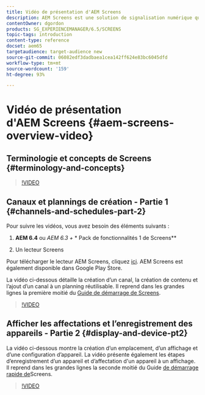```yaml
---
title: Vidéo de présentation d'AEM Screens
description: AEM Screens est une solution de signalisation numérique qui permet aux spécialistes du marketing de publier des expériences digitales dynamiques et interactives sur différents types d’écrans.
contentOwner: dgordon
products: SG_EXPERIENCEMANAGER/6.5/SCREENS
topic-tags: introduction
content-type: reference
docset: aem65
targetaudience: target-audience new
source-git-commit: 06082edf3dadbaea1cea142ff624e83bc6045dfd
workflow-type: tm+mt
source-wordcount: '159'
ht-degree: 93%

---
```



# Vidéo de présentation d&#39;AEM Screens {#aem-screens-overview-video}

## Terminologie et concepts de Screens {#terminology-and-concepts}

>[!VIDEO](https://video.tv.adobe.com/v/40170?quality=9&captions=fre_fr)


## Canaux et plannings de création - Partie 1 {#channels-and-schedules-part-2}

Pour suivre les vidéos, vous avez besoin des éléments suivants :

1. **AEM 6.4** ou **AEM 6.3* + &#x200B;** Pack de fonctionnalités 1 de Screens**

1. Un lecteur Screens

Pour télécharger le lecteur AEM Screens, cliquez [ici](https://download.macromedia.com/screens/). AEM Screens est également disponible dans Google Play Store. <!-- LINK IS 404 WITH NO SUITABLE REPLACEMENT See [Installing and Configuring Screens](https://helpx.adobe.com/experience-manager/6-4/help/sites-deploying/configuring-screens-introduction.html) for more details. -->

La vidéo ci-dessous détaille la création d’un canal, la création de contenu et l’ajout d’un canal à un planning réutilisable. Il reprend dans les grandes lignes la première moitié du [Guide de démarrage de Screens](kickstart-for-aem-screens.md).

>[!VIDEO](https://video.tv.adobe.com/v/39367?quality=9&captions=fre_fr)

## Afficher les affectations et l’enregistrement des appareils - Partie 2 {#display-and-device-pt2}

La vidéo ci-dessous montre la création d’un emplacement, d’un affichage et d’une configuration d’appareil. La vidéo présente également les étapes d’enregistrement d’un appareil et d’affectation d&#39;un appareil à un affichage. Il reprend dans les grandes lignes la seconde moitié du Guide [de démarrage rapide de](kickstart-for-aem-screens.md)Screens.

>[!VIDEO](https://video.tv.adobe.com/v/39388?quality=9&captions=fre_fr)

